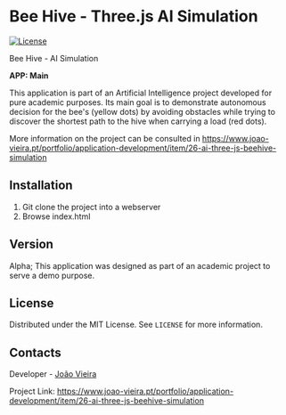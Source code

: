 # Bee Hive -  Three.js AI Simulation

[![License](https://img.shields.io/packagist/l/cakephp/app.svg?style=flat-square)](https://packagist.org/packages/cakephp/app)

Bee Hive -  AI Simulation

**APP:  Main**

This application is part of an Artificial Intelligence project developed for pure academic purposes. 
Its main goal is to demonstrate autonomous decision for the bee's (yellow dots) by avoiding obstacles while trying to discover the shortest path to the hive when carrying a load (red dots).

More information on the project can be consulted in https://www.joao-vieira.pt/portfolio/application-development/item/26-ai-three-js-beehive-simulation

## Installation

1. Git clone the project into a webserver
2. Browse index.html

## Version

Alpha; This application was designed as part of an academic project to serve a demo purpose.

## License

Distributed under the MIT License. See `LICENSE` for more information.

## Contacts

Developer - [João Vieira](https://www.joao-vieira.pt)

Project Link: https://www.joao-vieira.pt/portfolio/application-development/item/26-ai-three-js-beehive-simulation
